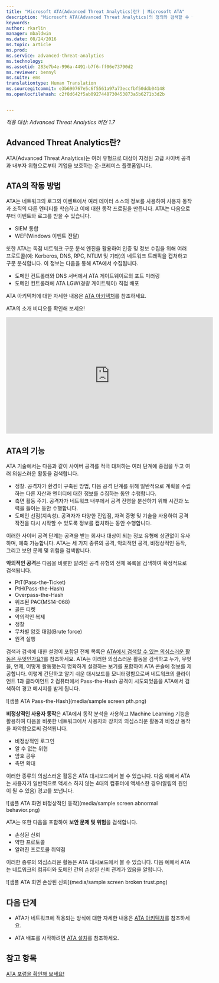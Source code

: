 ```yaml
---
title: "Microsoft ATA(Advanced Threat Analytics)란? | Microsoft ATA"
description: "Microsoft ATA(Advanced Threat Analytics)의 정의와 검색할 수 있는 의심스러운 활동의 종류를 설명합니다."
keywords: 
author: rkarlin
manager: mbaldwin
ms.date: 08/24/2016
ms.topic: article
ms.prod: 
ms.service: advanced-threat-analytics
ms.technology: 
ms.assetid: 283e7b4e-996a-4491-b7f6-ff06e73790d2
ms.reviewer: bennyl
ms.suite: ems
translationtype: Human Translation
ms.sourcegitcommit: e3b690767e5c6f5561a97a73eccfbf50ddb04148
ms.openlocfilehash: c2f8d642f5ab0927448730453873a5b6271b3d2b


---
```


*적용 대상: Advanced Threat Analytics 버전 1.7*


## Advanced Threat Analytics란?
ATA(Advanced Threat Analytics)는 여러 유형으로 대상이 지정된 고급 사이버 공격과 내부자 위협으로부터 기업을 보호하는 온-프레미스 플랫폼입니다.

## ATA의 작동 방법
ATA는 네트워크의 로그와 이벤트에서 여러 데이터 소스의 정보를 사용하여 사용자 동작과 조직의 다른 엔티티를 학습하고 이에 대한 동작 프로필을 만듭니다.
ATA는 다음으로부터 이벤트와 로그를 받을 수 있습니다.

-   SIEM 통합
-   WEF(Windows 이벤트 전달)

또한 ATA는 독점 네트워크 구문 분석 엔진을 활용하여 인증 및 정보 수집을 위해 여러 프로토콜(예: Kerberos, DNS, RPC, NTLM 및 기타)의 네트워크 트래픽을 캡처하고 구문 분석합니다. 이 정보는 다음을 통해 ATA에서 수집됩니다.

-   도메인 컨트롤러와 DNS 서버에서 ATA 게이트웨이로의 포트 미러링
-   도메인 컨트롤러에 ATA LGW(경량 게이트웨이) 직접 배포

ATA 아키텍처에 대한 자세한 내용은 [ATA 아키텍처](/advanced-threat-analytics/plan-design/ata-architecture)를 참조하세요.

ATA의 소개 비디오를 확인해 보세요!
<iframe width="560" height="315" src="https://www.youtube.com/embed/0nA9FeTRZFw" frameborder="0" allowfullscreen></iframe>

## ATA의 기능

ATA 기술에서는 다음과 같이 사이버 공격를 적극 대처하는 여러 단계에 중점을 두고 여러 의심스러운 활동을 검색합니다.

-   정찰. 공격자가 환경이 구축된 방법, 다음 공격 단계를 위해 일반적으로 계획을 수립하는 다른 자산과 엔터티에 대한 정보를 수집하는 동안 수행합니다.
-   측면 활동 주기. 공격자가 네트워크 내부에서 공격 진영을 분산하기 위해 시간과 노력을 들이는 동안 수행합니다.
-   도메인 선점(지속성). 공격자가 다양한 진입점, 자격 증명 및 기술을 사용하여 공격 작전을 다시 시작할 수 있도록 정보를 캡처하는 동안 수행합니다. 

이러한 사이버 공격 단계는 공격을 받는 회사나 대상이 되는 정보 유형에 상관없이 유사하며, 예측 가능합니다.
ATA는 세 가지 종류의 공격, 악의적인 공격, 비정상적인 동작, 그리고 보안 문제 및 위험을 검색합니다.

**악의적인 공격**은 다음을 비롯한 알려진 공격 유형의 전체 목록을 검색하여 확정적으로 검색됩니다.

-   PtT(Pass-the-Ticket)
-   PtH(Pass-the-Hash)
-   Overpass-the-Hash
-   위조된 PAC(MS14-068)
-   골든 티켓
-   악의적인 복제
-   정찰
-   무차별 암호 대입(Brute force)
-   원격 실행

검색과 검색에 대한 설명이 포함된 전체 목록은 [ATA에서 검색할 수 있는 의심스러운 활동은 무엇인가요?](ata-threats.md)를 참조하세요.
ATA는 이러한 의심스러운 활동을 검색하고 누가, 무엇을, 언제, 어떻게 활동했는지 명확하게 설졍하는 보기를 포함하여 ATA 콘솔에 정보를 제공합니다. 이렇게 간단하고 알기 쉬운 대시보드를 모니터링함으로써 네트워크의 클라이언트 1과 클라이언트 2 컴퓨터에서 Pass-the-Hash 공격이 시도되었음을 ATA에서 검색하여 경고 메시지를 받게 됩니다.

 ![샘플 ATA Pass-the-Hash](media/sample screen pth.png)

**비정상적인 사용자 동작**은 ATA에서 동작 분석을 사용하고 Machine Learning 기능을 활용하여 다음을 비롯한 네트워크에서 사용자와 장치의 의심스러운 활동과 비정상 동작을 파악함으로써 검색됩니다.

-   비정상적인 로그인
-   알 수 없는 위협
-   암호 공유
-   측면 확대


이러한 종류의 의심스러운 활동은 ATA 대시보드에서 볼 수 있습니다. 다음 예에서 ATA는 사용자가 일반적으로 액세스 하지 않는 4대의 컴퓨터에 액세스한 경우(알림의 원인이 될 수 있음) 경고를 보냅니다.

 ![샘플 ATA 화면 비정상적인 동작](media/sample screen abnormal behavior.png) 

ATA는 또한 다음을 포함하여 **보안 문제 및 위험**을 검색합니다.

-   손상된 신뢰
-   약한 프로토콜
-   알려진 프로토콜 취약점

이러한 종류의 의심스러운 활동은 ATA 대시보드에서 볼 수 있습니다. 다음 예에서 ATA는 네트워크의 컴퓨터와 도메인 간의 손상된 신뢰 관계가 있음을 알립니다.

  ![샘플 ATA 화면 손상된 신뢰](media/sample screen broken trust.png)


## 다음 단계

-   ATA가 네트워크에 적용되는 방식에 대한 자세한 내용은 [ATA 아키텍처](/advanced-threat-analytics/plan-design/ata-architecture)를 참조하세요.

-   ATA 배포를 시작하려면 [ATA 설치](/advanced-threat-analytics/deploy-use/install-ata)를 참조하세요.

## 참고 항목
[ATA 포럼을 확인해 보세요!](https://social.technet.microsoft.com/Forums/security/home?forum=mata)



<!--HONumber=Aug16_HO5-->


